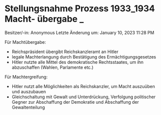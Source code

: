 # Stellungsnahme Prozess 1933_1934 Macht- übergabe _

Besitzer/-in: Anonymous
Letzte Änderung um: January 10, 2023 11:28 PM

Für Machtübergabe:

- Reichspräsident übergibt Reichskanzleramt an Hitler
- legale Machterlangung durch Bestätigung des Ermächtigungsgesetzes
- Hitler nutzte alle Mittel des demokratische Rechtsstaates, um ihn abzuschaffen (Wahlen, Parlamente etc.)

Für Machtergreifung:

- Hitler nutzt alle Möglichkeiten als Reichskanzler, um Macht auszuüben und auszubauen
- Gleichschaltung mit Gewalt und Unterdrückung, Verfolgung politischer Gegner zur Abschaffung der Demokratie und Abschaffung der Gewaltenteilung